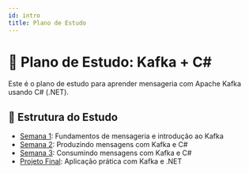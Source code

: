```yaml
---
id: intro
title: Plano de Estudo
---
```


# 🧠 Plano de Estudo: Kafka + C#

Este é o plano de estudo para aprender mensageria com Apache Kafka usando C# (.NET).

## 📅 Estrutura do Estudo

- [Semana 1](semana-1.md): Fundamentos de mensageria e introdução ao Kafka
- [Semana 2](semana-2.md): Produzindo mensagens com Kafka e C#
- [Semana 3](semana-3.md): Consumindo mensagens com Kafka e C#
- [Projeto Final](semana-4.md): Aplicação prática com Kafka e .NET
